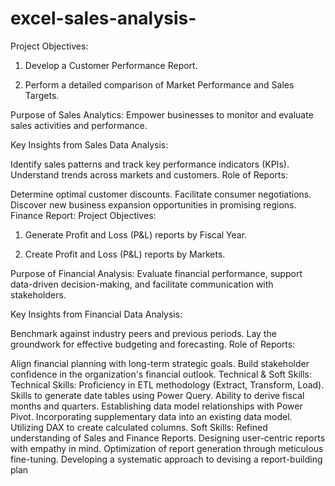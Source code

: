 # excel-sales-analysis-
Project Objectives:

1. Develop a Customer Performance Report.

2. Perform a detailed comparison of Market Performance and Sales Targets.

Purpose of Sales Analytics: Empower businesses to monitor and evaluate sales activities and performance.

Key Insights from Sales Data Analysis:

Identify sales patterns and track key performance indicators (KPIs).
Understand trends across markets and customers.
Role of Reports:

Determine optimal customer discounts.
Facilitate consumer negotiations.
Discover new business expansion opportunities in promising regions.
Finance Report:
Project Objectives:

1. Generate Profit and Loss (P&L) reports by Fiscal Year.

2. Create Profit and Loss (P&L) reports by Markets.

Purpose of Financial Analysis: Evaluate financial performance, support data-driven decision-making, and facilitate communication with stakeholders.

Key Insights from Financial Data Analysis:

Benchmark against industry peers and previous periods.
Lay the groundwork for effective budgeting and forecasting.
Role of Reports:

Align financial planning with long-term strategic goals.
Build stakeholder confidence in the organization's financial outlook.
Technical & Soft Skills:
Technical Skills:
 Proficiency in ETL methodology (Extract, Transform, Load).
 Skills to generate date tables using Power Query.
 Ability to derive fiscal months and quarters.
 Establishing data model relationships with Power Pivot.
 Incorporating supplementary data into an existing data model.
 Utilizing DAX to create calculated columns.
Soft Skills:
 Refined understanding of Sales and Finance Reports.
 Designing user-centric reports with empathy in mind.
 Optimization of report generation through meticulous fine-tuning.
 Developing a systematic approach to devising a report-building plan
